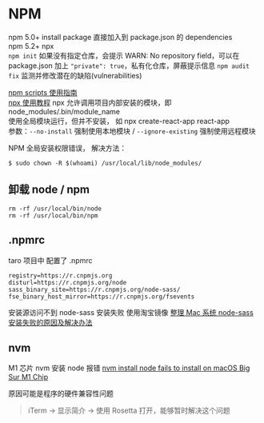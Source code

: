 # NPM

npm 5.0+ install package 直接加入到 package.json 的 dependencies  
npm 5.2+ npx  
`npm init` 如果没有指定仓库，会提示 WARN: No repository field，可以在 package.json 加上 `"private": true`，私有化仓库，屏蔽提示信息
`npm audit fix` 监测并修改潜在的缺陷(vulnerabilities)

[npm scripts 使用指南](http://www.ruanyifeng.com/blog/2016/10/npm_scripts.html)  
[npx 使用教程](http://www.ruanyifeng.com/blog/2019/02/npx.html)
npx 允许调用项目内部安装的模块，即 node_modules/.bin/module_name  
使用全局模块运行，但并不安装， 如 npx create-react-app react-app  
参数：`--no-install` 强制使用本地模块 / `--ignore-existing` 强制使用远程模块

NPM 全局安装权限错误， 解决方法：

```
$ sudo chown -R $(whoami) /usr/local/lib/node_modules/
```

## 卸载 node / npm

```
rm -rf /usr/local/bin/node
rm -rf /usr/local/bin/npm
```

## .npmrc

taro 项目中 配置了 .npmrc

```
registry=https://r.cnpmjs.org
disturl=https://r.cnpmjs.org/node
sass_binary_site=https://r.cnpmjs.org/node-sass/
fse_binary_host_mirror=https://r.cnpmjs.org/fsevents
```

安装源访问不到 node-sass 安装失败 使用淘宝镜像 [整理 Mac 系统 node-sass 安装失败的原因及解决办法](https://www.cnblogs.com/renxiaoren/p/11903792.html)

## nvm

M1 芯片 nvm 安装 node 报错 [nvm install node fails to install on macOS Big Sur M1 Chip](https://github.com/nvm-sh/nvm/issues/2350)

原因可能是程序的硬件兼容性问题

> iTerm -> 显示简介 -> 使用 Rosetta 打开，能够暂时解决这个问题

